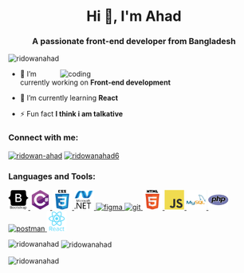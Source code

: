 <h1 align="center">Hi 👋, I'm Ahad</h1>
<h3 align="center">A passionate front-end developer from Bangladesh</h3>

<p align="left"> <img src="https://komarev.com/ghpvc/?username=ridowanahad&label=Profile%20views&color=0e75b6&style=flat" alt="ridowanahad" /> </p>

<img align="right" alt="coding" width="400" src="https://media.giphy.com/media/qgQUggAC3Pfv687qPC/giphy.gif" >

- 🔭 I’m currently working on **Front-end development**

- 🌱 I’m currently learning **React**

- ⚡ Fun fact **I think i am talkative**

<h3 align="left">Connect with me:</h3>
<p align="left">
<a href="https://linkedin.com/in/ridowan-ahad" target="blank"><img align="center" src="https://raw.githubusercontent.com/rahuldkjain/github-profile-readme-generator/master/src/images/icons/Social/linked-in-alt.svg" alt="ridowan-ahad" height="30" width="40" /></a>
<a href="https://fb.com/ridowanahad6" target="blank"><img align="center" src="https://raw.githubusercontent.com/rahuldkjain/github-profile-readme-generator/master/src/images/icons/Social/facebook.svg" alt="ridowanahad6" height="30" width="40" /></a>
</p>

<h3 align="left">Languages and Tools:</h3>
<p align="left"> <a href="https://getbootstrap.com" target="_blank" rel="noreferrer"> <img src="https://raw.githubusercontent.com/devicons/devicon/master/icons/bootstrap/bootstrap-plain-wordmark.svg" alt="bootstrap" width="40" height="40"/> </a> <a href="https://www.w3schools.com/cs/" target="_blank" rel="noreferrer"> <img src="https://raw.githubusercontent.com/devicons/devicon/master/icons/csharp/csharp-original.svg" alt="csharp" width="40" height="40"/> </a> <a href="https://www.w3schools.com/css/" target="_blank" rel="noreferrer"> <img src="https://raw.githubusercontent.com/devicons/devicon/master/icons/css3/css3-original-wordmark.svg" alt="css3" width="40" height="40"/> </a> <a href="https://dotnet.microsoft.com/" target="_blank" rel="noreferrer"> <img src="https://raw.githubusercontent.com/devicons/devicon/master/icons/dot-net/dot-net-original-wordmark.svg" alt="dotnet" width="40" height="40"/> </a> <a href="https://www.figma.com/" target="_blank" rel="noreferrer"> <img src="https://www.vectorlogo.zone/logos/figma/figma-icon.svg" alt="figma" width="40" height="40"/> </a> <a href="https://git-scm.com/" target="_blank" rel="noreferrer"> <img src="https://www.vectorlogo.zone/logos/git-scm/git-scm-icon.svg" alt="git" width="40" height="40"/> </a> <a href="https://www.w3.org/html/" target="_blank" rel="noreferrer"> <img src="https://raw.githubusercontent.com/devicons/devicon/master/icons/html5/html5-original-wordmark.svg" alt="html5" width="40" height="40"/> </a> <a href="https://developer.mozilla.org/en-US/docs/Web/JavaScript" target="_blank" rel="noreferrer"> <img src="https://raw.githubusercontent.com/devicons/devicon/master/icons/javascript/javascript-original.svg" alt="javascript" width="40" height="40"/> </a> <a href="https://www.mysql.com/" target="_blank" rel="noreferrer"> <img src="https://raw.githubusercontent.com/devicons/devicon/master/icons/mysql/mysql-original-wordmark.svg" alt="mysql" width="40" height="40"/> </a> <a href="https://www.php.net" target="_blank" rel="noreferrer"> <img src="https://raw.githubusercontent.com/devicons/devicon/master/icons/php/php-original.svg" alt="php" width="40" height="40"/> </a> <a href="https://postman.com" target="_blank" rel="noreferrer"> <img src="https://www.vectorlogo.zone/logos/getpostman/getpostman-icon.svg" alt="postman" width="40" height="40"/> </a> <a href="https://reactjs.org/" target="_blank" rel="noreferrer"> <img src="https://raw.githubusercontent.com/devicons/devicon/master/icons/react/react-original-wordmark.svg" alt="react" width="40" height="40"/> </a> </p>

<p><img align="left" src="https://github-readme-stats.vercel.app/api/top-langs?username=ridowanahad&show_icons=true&locale=en&layout=compact&bg_color=152238&text_color="#94C973" alt="ridowanahad" /></p>

<p>&nbsp;<img align="center" src="https://github-readme-stats.vercel.app/api?username=ridowanahad&show_icons=true&locale=en&bg_color=152238&text_color="#94C973"" alt="ridowanahad" /></p>

<p><img align="center" src="https://github-readme-streak-stats.herokuapp.com/?user=ridowanahad&&bg_color=152238&text_color="#94C973"" alt="ridowanahad" /></p>
